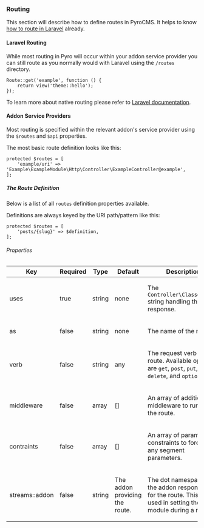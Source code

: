 ### Routing

This section will describe how to define routes in PyroCMS. It helps to know [how to route in Laravel](https://laravel.com/docs/5.3/routing) already.

#### Laravel Routing

While most routing in Pyro will occur within your addon service provider you can still route as you normally would with Laravel using the `/routes` directory.

    Route::get('example', function () {
        return view('theme::hello');
    });

To learn more about native routing please refer to [Laravel documentation](https://laravel.com/docs/5.3/routing).

#### Addon Service Providers

Most routing is specified within the relevant addon's service provider using the `$routes` and `$api` properties.

The most basic route definition looks like this:

    protected $routes = [
        'example/uri' => 'Example\ExampleModule\Http\Controller\ExampleController@example',
    ];

##### The Route Definition

Below is a list of all `routes` definition properties available.

Definitions are always keyed by the URI path/pattern like this:

    protected $routes = [
        'posts/{slug}' => $definition,
    ];

###### Properties

<table class="table table-bordered table-striped">

<thead>

<tr>

<th>Key</th>

<th>Required</th>

<th>Type</th>

<th>Default</th>

<th>Description</th>

</tr>

</thead>

<tbody>

<tr>

<td>

uses

</td>

<td>

true

</td>

<td>

string

</td>

<td>

none

</td>

<td>

The `Controller\Class@method` string handling the response.

</td>

</tr>

<tr>

<td>

as

</td>

<td>

false

</td>

<td>

string

</td>

<td>

none

</td>

<td>

The name of the route.

</td>

</tr>

<tr>

<td>

verb

</td>

<td>

false

</td>

<td>

string

</td>

<td>

any

</td>

<td>

The request verb to route. Available options are `get`, `post`, `put`, `patch`, `delete`, and `options`

</td>

</tr>

<tr>

<td>

middleware

</td>

<td>

false

</td>

<td>

array

</td>

<td>

[]

</td>

<td>

An array of additional middleware to run for the route.

</td>

</tr>

<tr>

<td>

contraints

</td>

<td>

false

</td>

<td>

array

</td>

<td>

[]

</td>

<td>

An array of parameter constraints to force on any segment parameters.

</td>

</tr>

<tr>

<td>

streams::addon

</td>

<td>

false

</td>

<td>

string

</td>

<td>

The addon providing the route.

</td>

<td>

The dot namespace of the addon responsible for the route. This is used in setting the active module during a request.

</td>

</tr>

</tbody>

</table>
